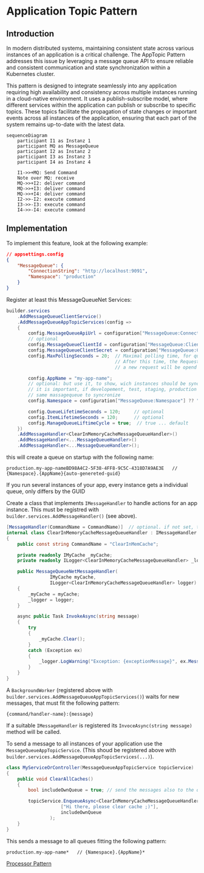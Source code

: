 # Application Topic Pattern

## Introduction

In modern distributed systems, maintaining consistent state across various instances of an application is a critical challenge. The AppTopic Pattern addresses this issue by leveraging a message queue API to ensure reliable and consistent communication and state synchronization within a Kubernetes cluster.

This pattern is designed to integrate seamlessly into any application requiring high availability and consistency across multiple instances running in a cloud-native environment. It uses a publish-subscribe model, where different services within the application can publish or subscribe to specific topics. These topics facilitate the propagation of state changes or important events across all instances of the application, ensuring that each part of the system remains up-to-date with the latest data.

```mermaid
sequenceDiagram
    participant I1 as Instanz 1
    participant MQ as MessageQueue
    participant I2 as Instanz 2
    participant I3 as Instanz 3
    participant I4 as Instanz 4

    I1->>+MQ: Send Command
    Note over MQ: receive
    MQ->>+I2: deliver command
    MQ->>+I3: deliver command
    MQ->>+I4: deliver command
    I2->>-I2: execute command
    I3->>-I3: execute command
    I4->>-I4: execute command
```

## Implementation

To implement this feature, look at the following example:

```json
// appsettings.config
{
    "MessageQueue": {
        "ConnectionString": "http://localhost:9091",
        "Namespace": "production"
    }
}
```

Register at least this MessageQueueNet Services:

```csharp
builder.services
    .AddMessageQueueClientService()
    .AddMessageQueueAppTopicServices(config =>
    {
        config.MessageQueueApiUrl = configuration["MessageQueue:ConnectionString"] ?? "";
        // optional
        config.MessageQueueClientId = configuration["MessageQueue:ClientId"] ?? "";
        config.MessageQueueClientSecret = configuration["MessageQueue:ClientSecret"] ?? "";
        config.MaxPollingSeconds = 20;  // Maximal polling time, for query new items.
                                        // After this time, the Requests end and
                                        // a new request will be opend

        config.AppName = "my-app-name";
        // optional: but use it, to show, wich instances should be syncronized.
        // it is important, if developement, test, staging, production instances use the
        // same massagequeue to syncronize
        config.Namespace = configuration["MessageQueue:Namespace"] ?? "";

        config.QueueLifetimeSeconds = 120;     // optional
        config.ItemLifetimeSeconds = 120;      // optional
        config.ManageQueueLiftimeCycle = true;  // true ... default
    })
    .AddMessageHandler<ClearInMemoryCacheMessageQueueHandler>()
    .AddMessageHandler<...MessageQueueHandler>()
    .AddMessageHandler<...MessageQueueHandler>();
```

this will create a queue on startup with the following name:

```
production.my-app-nameBD98A4C2-5F38-4FF8-9C5C-4318D7A9AE3E   // {Namespace}.{AppName}{auto-genereted-guid}
```

If you run several instances of your app, every instance gets a individual queue, only differs by the GUID

Create a class that implements `IMessageHandler` to handle actions for an app instance.
This must be registred with `builder.services.AddMessageHandler()` (see above).

```csharp
[MessageHandler(CommandName = CommandName)]  // optional. if not set, the command Name will be the name of the class. Use olny letters and numbers here
internal class ClearInMemoryCacheMessageQueueHandler : IMessageHandler
{
    public const string CommandName = "ClearInMemCache";

    private readonly IMyCache _myCache;
    private readonly ILogger<ClearInMemoryCacheMessageQueueHandler> _logger;

    public MessageQueueNetMessageHandler(
                IMyCache myCache,
                ILogger<ClearInMemoryCacheMessageQueueHandler> logger)
    {
        _myCache = myCache;
        _logger = logger;
    }

    async public Task InvokeAsync(string message)
    {
        try
        {
            _myCache.Clear();
        }
        catch (Exception ex)
        {
            _logger.LogWarning("Exception: {exceptionMessage}", ex.Message);
        }
    }
}
```

A `BackgroundWorker` (registered above with `builder.services.AddMessageQueueAppTopicServices()`) waits for new messages, that must fit the following pattern:

```
{command/handler-name}:{message}
```

If a suitable `IMessageHandler` is registered its `InvoceAsync(string message)` method will be called.

To send a message to all instances of your application use the `MessageQueueAppTopicService`.
(This shoud be registered above with `builder.services.AddMessageQueueAppTopicServices(...)`).

```csharp
class MyServiceOrController(MessageQueueAppTopicService topicService)
{
    public void ClearAllCaches()
    {
        bool includeOwnQueue = true; // send the messages also to the queue of the current instance

        topicService.EnqueueAsync<ClearInMemoryCacheMessageQueueHandler>(
                    ["Hi there, please clear cache ;)"],
                    includeOwnQueue
                );
    }
}
```

This sends a message to all queues fitting the following pattern:

```
production.my-app-name*   // {Namespace}.{AppName}*
```

[Processor Pattern](./processor_pattern_en.md)

